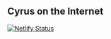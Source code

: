 ## Cyrus on the Internet

[![Netlify Status](https://api.netlify.com/api/v1/badges/6b42869a-79f2-4462-987f-0b23ad159ad0/deploy-status)](https://app.netlify.com/sites/objective-galileo-532332/deploys)